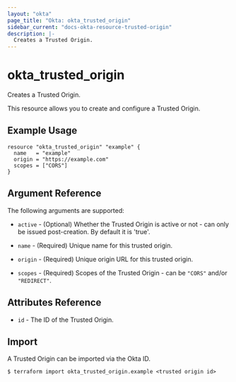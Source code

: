 ```yaml
---
layout: "okta"
page_title: "Okta: okta_trusted_origin"
sidebar_current: "docs-okta-resource-trusted-origin"
description: |-
  Creates a Trusted Origin.
---
```


# okta_trusted_origin

Creates a Trusted Origin.

This resource allows you to create and configure a Trusted Origin.

## Example Usage

```hcl
resource "okta_trusted_origin" "example" {
  name   = "example"
  origin = "https://example.com"
  scopes = ["CORS"]
}
```

## Argument Reference

The following arguments are supported:

* `active` - (Optional) Whether the Trusted Origin is active or not - can only be issued post-creation. By default it is 'true'.

* `name` - (Required) Unique name for this trusted origin.

* `origin` - (Required) Unique origin URL for this trusted origin.

* `scopes` - (Required) Scopes of the Trusted Origin - can be `"CORS"` and/or `"REDIRECT"`.

## Attributes Reference

* `id` - The ID of the Trusted Origin.

## Import

A Trusted Origin can be imported via the Okta ID.

```
$ terraform import okta_trusted_origin.example <trusted origin id>
```
